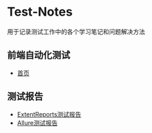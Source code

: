 # Test-Notes
用于记录测试工作中的各个学习笔记和问题解决方法

## 前端自动化测试
- [首页](https://github.com/xujiangchen/Test-Notes/tree/main/Automated%20Testing)

## 测试报告
- [ExtentReports测试报告](https://github.com/xujiangchen/Test-Notes/blob/main/Test-Report/extentreports.md)
- [Allure测试报告](https://github.com/xujiangchen/Test-Notes/blob/main/Test-Report/allure.md)


